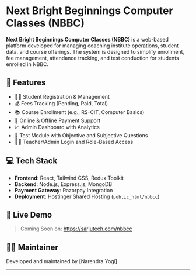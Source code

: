 

# Next Bright Beginnings Computer Classes (NBBC)

**Next Bright Beginnings Computer Classes (NBBC)** is a web-based platform developed for managing coaching institute operations, student data, and course offerings. The system is designed to simplify enrollment, fee management, attendance tracking, and test conduction for students enrolled in NBBC.

## 🔧 Features

- 🧑‍🎓 Student Registration & Management
- 💰 Fees Tracking (Pending, Paid, Total)
- 📚 Course Enrollment (e.g., RS-CIT, Computer Basics)
- 🧾 Online & Offline Payment Support
- 📈 Admin Dashboard with Analytics
- 📝 Test Module with Objective and Subjective Questions
- 👨‍🏫 Teacher/Admin Login and Role-Based Access

## 💻 Tech Stack

- **Frontend**: React, Tailwind CSS, Redux Toolkit
- **Backend**: Node.js, Express.js, MongoDB
- **Payment Gateway**: Razorpay Integration
- **Deployment**: Hostinger Shared Hosting (`public_html/nbbcc`)

## 🚀 Live Demo

> Coming Soon on: https://sarjutech.com/nbbcc

## 🧑‍💻 Maintainer

Developed and maintained by [Narendra Yogi]

---

